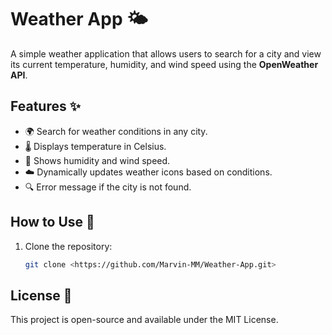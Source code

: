 # Weather App 🌤️

A simple weather application that allows users to search for a city and view its current temperature, humidity, and wind speed using the **OpenWeather API**.

## Features ✨
- 🌍 Search for weather conditions in any city.
- 🌡️ Displays temperature in Celsius.
- 💨 Shows humidity and wind speed.
- ☁️ Dynamically updates weather icons based on conditions.
- 🔍 Error message if the city is not found.

## How to Use 🚀
1. Clone the repository:
   ```bash
   git clone <https://github.com/Marvin-MM/Weather-App.git>

##  License 📜
This project is open-source and available under the MIT License.
